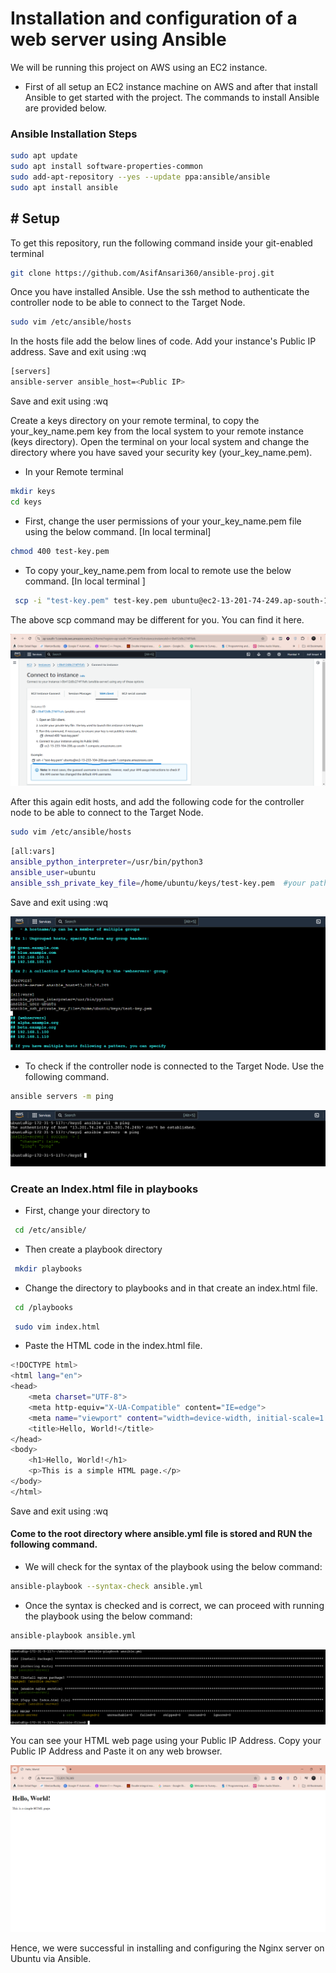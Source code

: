  # **Installation and configuration of a web server using Ansible**

We will be running this project on AWS using an EC2 instance.
- First of all setup an EC2 instance machine on AWS and after that install Ansible to get started with the project. The commands to install Ansible are provided below.

### Ansible Installation Steps  

```bash
sudo apt update
sudo apt install software-properties-common
sudo add-apt-repository --yes --update ppa:ansible/ansible
sudo apt install ansible
```


## **# Setup**

To get this repository, run the following command inside your git-enabled terminal
```bash
git clone https://github.com/AsifAnsari360/ansible-proj.git
```

Once you have installed Ansible. Use the ssh method to authenticate the controller node to be able to connect to the Target Node.
```bash
sudo vim /etc/ansible/hosts
```
In the hosts file add the below lines of code. Add your instance's Public IP address. Save and exit using :wq
```bash
[servers]
ansible-server ansible_host=<Public IP>
```
Save and exit using  :wq

Create a keys directory on your remote terminal, to copy the your_key_name.pem key from the local system to your remote instance (keys directory). Open the terminal on your local system and change the directory where you have saved your security key (your_key_name.pem). 

- In your Remote terminal 
```bash
mkdir keys
cd keys
```
- First, change the user permissions of your your_key_name.pem file using the below command. [In local terminal] 
```bash
chmod 400 test-key.pem
```
- To copy your_key_name.pem from local to remote use the below command. [In local terminal ]
```bash
 scp -i "test-key.pem" test-key.pem ubuntu@ec2-13-201-74-249.ap-south-1.compute.amazonaws.com:/home/ubuntu/keys
```
The above scp command may be different for you. You can find it here.

![aws](https://github.com/Harvad-stack/Harvad-stack/blob/main/aws.png)

After this again edit hosts, and add the following code for the controller node to be able to connect to the Target Node.
```bash
sudo vim /etc/ansible/hosts
```
```bash
[all:vars]
ansible_python_interpreter=/usr/bin/python3
ansible_user=ubuntu
ansible_ssh_private_key_file=/home/ubuntu/keys/test-key.pem  #your path may be different
```
Save and exit using  :wq

![hosts](https://github.com/Harvad-stack/Harvad-stack/blob/main/hosts.png)

- To check if the controller node is connected to the Target Node. Use the following command.
```bash
ansible servers -m ping
```
![ping](https://github.com/Harvad-stack/Harvad-stack/blob/main/ping.png)

### Create an Index.html file in playbooks

- First, change your directory to
```bash
 cd /etc/ansible/
```
- Then create a playbook directory
```bash
 mkdir playbooks
```
- Change the directory to playbooks and in that create an index.html file.
```bash
 cd /playbooks
```
```bash
 sudo vim index.html
```
- Paste the HTML code in the index.html file.
```bash
<!DOCTYPE html>
<html lang="en">
<head>
    <meta charset="UTF-8">
    <meta http-equiv="X-UA-Compatible" content="IE=edge">
    <meta name="viewport" content="width=device-width, initial-scale=1.0">
    <title>Hello, World!</title>
</head>
<body>
    <h1>Hello, World!</h1>
    <p>This is a simple HTML page.</p>
</body>
</html>
```
Save and exit using  :wq

#### Come to the root directory where ansible.yml file is stored and RUN the following command.

- We will check for the syntax of the playbook using the below command:
```bash
ansible-playbook --syntax-check ansible.yml
```
- Once the syntax is checked and is correct, we can proceed with running the playbook using the below command:
```bash
ansible-playbook ansible.yml
```

![output](https://github.com/Harvad-stack/Harvad-stack/blob/main/ansible.png)

You can see your HTML web page using your Public IP Address. Copy your Public IP Address and Paste it on any web browser. 

![web server](https://github.com/Harvad-stack/Harvad-stack/blob/main/output.png)

Hence, we were successful in installing and configuring the Nginx server on Ubuntu via Ansible.



